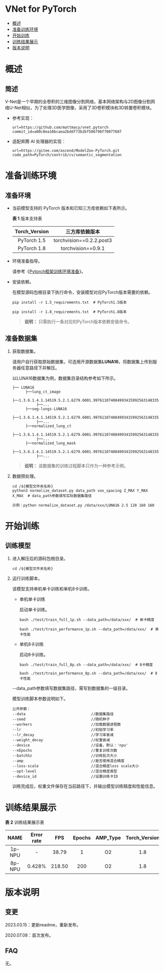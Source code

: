 # VNet for PyTorch

-   [概述](概述.md)
-   [准备训练环境](准备训练环境.md)
-   [开始训练](开始训练.md)
-   [训练结果展示](训练结果展示.md)
-   [版本说明](版本说明.md)


# 概述

## 简述

V-Net是一个早期的全卷积的三维图像分割网络，基本网络架构与2D图像分割网络U-Net相似，为了处理3D医学图像，采用了3D卷积模块和3D转置卷积模块。

- 参考实现：

  ```
  url=https://github.com/mattmacy/vnet.pytorch
  commit_id=a00c8ea16bcaea2bddf73b2bf506796f70077687
  ```

- 适配昇腾 AI 处理器的实现：

  ```
  url=https://gitee.com/ascend/ModelZoo-PyTorch.git
  code_path=PyTorch/contrib/cv/semantic_segmentation
  ```


# 准备训练环境

## 准备环境

- 当前模型支持的 PyTorch 版本和已知三方库依赖如下表所示。

  **表 1**  版本支持表

  | Torch_Version      | 三方库依赖版本                                 |
  | :--------: | :----------------------------------------------------------: |
  | PyTorch 1.5 | torchvision==0.2.2.post3 |
  | PyTorch 1.8 | torchvision==0.9.1 |
  
- 环境准备指导。

  请参考《[Pytorch框架训练环境准备](https://www.hiascend.com/document/detail/zh/ModelZoo/pytorchframework/ptes)》。
  
- 安装依赖。

  在模型源码包根目录下执行命令，安装模型对应PyTorch版本需要的依赖。
  ```
  pip install -r 1.5_requirements.txt  # PyTorch1.5版本
  
  pip install -r 1.8_requirements.txt  # PyTorch1.8版本
  ```
  > **说明：** 
  >只需执行一条对应的PyTorch版本依赖安装命令。


## 准备数据集

1. 获取数据集。

   请用户自行获取原始数据集，可选用开源数据集**LUNA16**，将数据集上传到服务器任意路径下并解压。

   以LUNA16数据集为例，数据集目录结构参考如下所示。

   ```
   ├── LUNA16
         ├──lung_ct_image
              ├──1.3.6.1.4.1.14519.5.2.1.6279.6001.997611074084993415992563148335.mhd                    
              ├──...                     
         ├──seg-lungs-LUNA16
              ├──1.3.6.1.4.1.14519.5.2.1.6279.6001.997611074084993415992563148335.mhd
              ├──...    
         ├──normalized_lung_ct
              ├──1.3.6.1.4.1.14519.5.2.1.6279.6001.997611074084993415992563148335.mhd                    
              ├──...                     
         ├──normalized_lung_mask
              ├──1.3.6.1.4.1.14519.5.2.1.6279.6001.997611074084993415992563148335.mhd
              ├──...                                      
   ```

   > **说明：** 
   >该数据集的训练过程脚本只作为一种参考示例。

2. 数据预处理。
    ```
    cd /${模型文件夹名称}
    python3 normalize_dataset.py data_path vox_spacing Z_MAX Y_MAX X_MAX  # data_path参数填写实际数据集路径
    
    示例：python normalize_dataset.py /data/xxx/LUNA16 2.5 128 160 160
    ```


# 开始训练

## 训练模型

1. 进入解压后的源码包根目录。

   ```
   cd /${模型文件夹名称}
   ```

2. 运行训练脚本。

   该模型支持单机单卡训练和单机8卡训练。

   - 单机单卡训练

     启动单卡训练。

     ```
     bash ./test/train_full_1p.sh --data_path=/data/xxx/  # 单卡精度
     
     bash ./test/train_performance_1p.sh --data_path=/data/xxx/  # 单卡性能
     ```

   - 单机8卡训练

     启动8卡训练。

     ```
     bash ./test/train_full_8p.sh --data_path=/data/xxx/  # 8卡精度
     
     bash ./test/train_performance_8p.sh --data_path=/data/xxx/  # 8卡性能
     ```

   --data_path参数填写数据集路径，需写到数据集的一级目录。

   模型训练脚本参数说明如下。

   ```
   公共参数：
   --data                              //数据集路径
   --seed                              //随机种子
   --workers                           //加载数据进程数      
   --lr                                //初始学习率
   --lr_decay                          //学习率衰减
   --weight_decay                      //权重衰减
   --device                            //设备，默认：'npu'
   --nEpochs                           //重复训练次数
   --batchSz                           //训练批次大小
   --amp                               //是否使用混合精度
   --loss-scale                        //混合精度loss scale大小
   --opt-level                         //混合精度类型
   --device_id                         //设置训练卡ID
   ```
   
   训练完成后，权重文件保存在当前路径下，并输出模型训练精度和性能信息。


# 训练结果展示

**表 2**  训练结果展示表

| NAME    | Error rate |  FPS | Epochs | AMP_Type | Torch_Version |
| :-------: | :----: | :---: | :------: | :-------: | :-------: |
| 1p-NPU  | -   | 38.79 | 1      |       O2 |    1.8 |
| 8p-NPU  | 0.428% | 218.50 | 200    |       O2 |    1.8 |


# 版本说明

## 变更

2023.03.15：更新readme，重新发布。

2020.07.08：首次发布。

## FAQ

无。